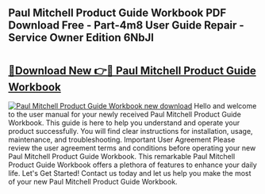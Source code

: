 ## Paul Mitchell Product Guide Workbook PDF Download Free - Part-4m8 User Guide Repair - Service Owner Edition 6NbJl

# <h2><a href="http://bc58046.oget.top/?id=Paul+Mitchell+Product+Guide+Workbook">🔗Download New 👉🔴 Paul Mitchell Product Guide Workbook</a></h2>

[![Paul Mitchell Product Guide Workbook new download](https://i.imgur.com/5g1atiW.png)](http://bc58046.oget.top/?id=Paul+Mitchell+Product+Guide+Workbook)
Hello and welcome to the user manual for your newly received Paul Mitchell Product Guide Workbook. This guide is here to help you understand and operate your product successfully. You will find clear instructions for installation, usage, maintenance, and troubleshooting. Important User Agreement Please review the user agreement terms and conditions before operating your new Paul Mitchell Product Guide Workbook. This remarkable Paul Mitchell Product Guide Workbook offers a plethora of features to enhance your daily life. Let's Get Started! Contact us today and let us help you make the most of your new Paul Mitchell Product Guide Workbook.
